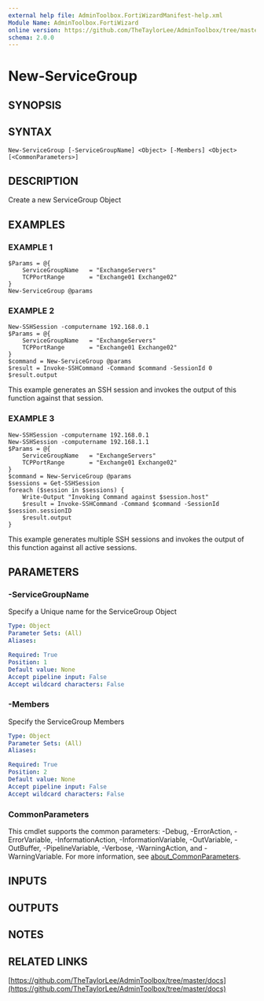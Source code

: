 ```yaml
---
external help file: AdminToolbox.FortiWizardManifest-help.xml
Module Name: AdminToolbox.FortiWizard
online version: https://github.com/TheTaylorLee/AdminToolbox/tree/master/docs
schema: 2.0.0
---
```


# New-ServiceGroup

## SYNOPSIS

## SYNTAX

```
New-ServiceGroup [-ServiceGroupName] <Object> [-Members] <Object> [<CommonParameters>]
```

## DESCRIPTION
Create a new ServiceGroup Object

## EXAMPLES

### EXAMPLE 1
```
$Params = @{
    ServiceGroupName   = "ExchangeServers"
    TCPPortRange       = "Exchange01 Exchange02"
}
New-ServiceGroup @params
```

### EXAMPLE 2
```
New-SSHSession -computername 192.168.0.1
$Params = @{
    ServiceGroupName   = "ExchangeServers"
    TCPPortRange       = "Exchange01 Exchange02"
}
$command = New-ServiceGroup @params
$result = Invoke-SSHCommand -Command $command -SessionId 0
$result.output
```

This example generates an SSH session and invokes the output of this function against that session.

### EXAMPLE 3
```
New-SSHSession -computername 192.168.0.1
New-SSHSession -computername 192.168.1.1
$Params = @{
    ServiceGroupName   = "ExchangeServers"
    TCPPortRange       = "Exchange01 Exchange02"
}
$command = New-ServiceGroup @params
$sessions = Get-SSHSession
foreach ($session in $sessions) {
    Write-Output "Invoking Command against $session.host"
    $result = Invoke-SSHCommand -Command $command -SessionId $session.sessionID
    $result.output
}
```

This example generates multiple SSH sessions and invokes the output of this function against all active sessions.

## PARAMETERS

### -ServiceGroupName
Specify a Unique name for the ServiceGroup Object

```yaml
Type: Object
Parameter Sets: (All)
Aliases:

Required: True
Position: 1
Default value: None
Accept pipeline input: False
Accept wildcard characters: False
```

### -Members
Specify the ServiceGroup Members

```yaml
Type: Object
Parameter Sets: (All)
Aliases:

Required: True
Position: 2
Default value: None
Accept pipeline input: False
Accept wildcard characters: False
```

### CommonParameters
This cmdlet supports the common parameters: -Debug, -ErrorAction, -ErrorVariable, -InformationAction, -InformationVariable, -OutVariable, -OutBuffer, -PipelineVariable, -Verbose, -WarningAction, and -WarningVariable. For more information, see [about_CommonParameters](http://go.microsoft.com/fwlink/?LinkID=113216).

## INPUTS

## OUTPUTS

## NOTES

## RELATED LINKS

[https://github.com/TheTaylorLee/AdminToolbox/tree/master/docs](https://github.com/TheTaylorLee/AdminToolbox/tree/master/docs)

